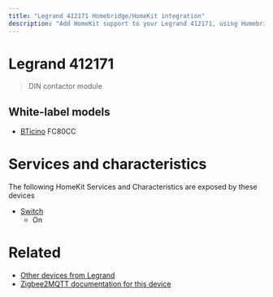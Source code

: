 ```yaml
---
title: "Legrand 412171 Homebridge/HomeKit integration"
description: "Add HomeKit support to your Legrand 412171, using Homebridge, Zigbee2MQTT and homebridge-z2m."
---
```

<!---
This file has been GENERATED using src/docgen/docgen.ts
DO NOT EDIT THIS FILE MANUALLY!
-->
# Legrand 412171
> DIN contactor module


## White-label models
* [BTicino](../index.md#bticino) FC80CC

# Services and characteristics
The following HomeKit Services and Characteristics are exposed by
these devices

* [Switch](../../switch.md)
  * On


# Related
* [Other devices from Legrand](../index.md#legrand)
* [Zigbee2MQTT documentation for this device](https://www.zigbee2mqtt.io/devices/412171.html)